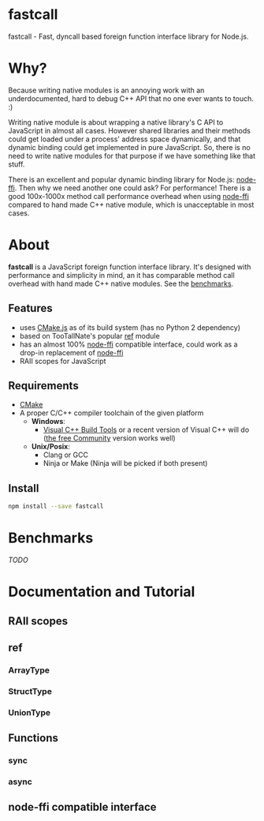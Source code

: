 # fastcall

fastcall - Fast, dyncall based foreign function interface library for Node.js.

# Why?

Because writing native modules is an annoying work with an underdocumented, 
hard to debug C++ API that no one ever wants to touch. :)

Writing native module is about wrapping a native library's C API 
to JavaScript in almost all cases. However shared libraries and their methods could
get loaded under a process' address space dynamically, and that dynamic binding
could get implemented in pure JavaScript. So, there is no need to write native modules 
for that purpose if we have something like that stuff.

There is an excellent and popular dynamic binding library for Node.js:
[node-ffi](https://github.com/node-ffi/node-ffi). Then why we need another one could ask?
For performance! There is a good 100x-1000x
method call performance overhead when using [node-ffi](https://github.com/node-ffi/node-ffi)
compared to hand made C++ native module, which is unacceptable in most cases.

# About

**fastcall** is a JavaScript foreign function interface library. It's designed with 
performance and simplicity in mind, an it has comparable method call overhead with hand 
made C++ native modules. See the [benchmarks](#becnhmarks).

## Features

- uses [CMake.js](https://github.com/cmake-js/cmake-js) as of its build system 
(has no Python 2 dependency)
- based on TooTallNate's popular [ref](http://tootallnate.github.io/ref/) module
- has an almost 100% [node-ffi](https://github.com/node-ffi/node-ffi) compatible interface,
could work as a drop-in replacement of [node-ffi](https://github.com/node-ffi/node-ffi)
- RAII scopes for JavaScript

## Requirements

- [CMake](http://www.cmake.org/download/)
- A proper C/C++ compiler toolchain of the given platform
    - **Windows**:
        - [Visual C++ Build Tools](http://landinghub.visualstudio.com/visual-cpp-build-tools)
        or a recent version of Visual C++ will do ([the free Community](https://www.visualstudio.com/products/visual-studio-community-vs) version works well)             
    - **Unix/Posix**:
        - Clang or GCC
        - Ninja or Make (Ninja will be picked if both present)

## Install

```bash
npm install --save fastcall
```

# <a name='benchmarks'></a>Benchmarks

*TODO*

# Documentation and Tutorial
## RAII scopes
## ref
### ArrayType
### StructType
### UnionType
## Functions
### sync
### async
## node-ffi compatible interface

